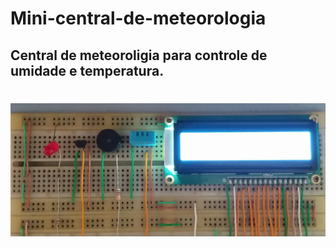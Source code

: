 # Mini-central-de-meteorologia
## Central de meteoroligia para controle de umidade e temperatura. 

# ![capa do repositório](https://github.com/Crystoppher/Mini-central-de-meteorologia/blob/master/capa.jpg)
